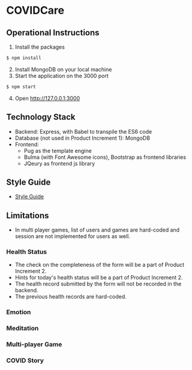 # COVIDCare
## Operational Instructions
1. Install the packages
  ```bash
  $ npm install
  ```
2. Install MongoDB on your local machine
3. Start the application on the 3000 port
  ```bash
  $ npm start
  ```
4. Open http://127.0.0.1:3000

## Technology Stack
- Backend: Express, with Babel to transpile the ES6 code
- Database (not used in Product Increment 1): MongoDB
- Frontend:
  - Pug as the template engine
  - Bulma (with Font Awesome icons), Bootstrap as frontend libraries
  - JQeury as frontend js library

## Style Guide
- [Style Guide](https://drive.google.com/file/d/1rmTzc3bJm9RRjVsINbyPQP6exCSvtLHA/view?usp=sharing)

## Limitations
- In multi player games, list of users and games are hard-coded and session are not implemented for users as well.
### Health Status
- The check on the completeness of the form will be a part of Product Increment 2.
- Hints for today's health status will be a part of Product Increment 2.
- The health record submitted by the form will not be recorded in the backend.
- The previous health records are hard-coded.

### Emotion
### Meditation
### Multi-player Game
### COVID Story
